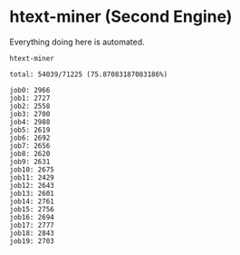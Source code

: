 # htext-miner (Second Engine)

Everything doing here is automated.

```
htext-miner

total: 54039/71225 (75.87083187083186%)

job0: 2966
job1: 2727
job2: 2558
job3: 2700
job4: 2988
job5: 2619
job6: 2692
job7: 2656
job8: 2620
job9: 2631
job10: 2675
job11: 2429
job12: 2643
job13: 2601
job14: 2761
job15: 2756
job16: 2694
job17: 2777
job18: 2843
job19: 2703
```